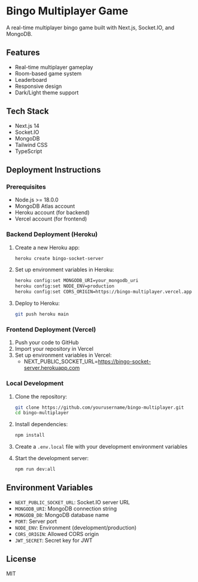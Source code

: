 # Bingo Multiplayer Game

A real-time multiplayer bingo game built with Next.js, Socket.IO, and MongoDB.

## Features

- Real-time multiplayer gameplay
- Room-based game system
- Leaderboard
- Responsive design
- Dark/Light theme support

## Tech Stack

- Next.js 14
- Socket.IO
- MongoDB
- Tailwind CSS
- TypeScript

## Deployment Instructions

### Prerequisites

- Node.js >= 18.0.0
- MongoDB Atlas account
- Heroku account (for backend)
- Vercel account (for frontend)

### Backend Deployment (Heroku)

1. Create a new Heroku app:
   ```bash
   heroku create bingo-socket-server
   ```

2. Set up environment variables in Heroku:
   ```bash
   heroku config:set MONGODB_URI=your_mongodb_uri
   heroku config:set NODE_ENV=production
   heroku config:set CORS_ORIGIN=https://bingo-multiplayer.vercel.app
   ```

3. Deploy to Heroku:
   ```bash
   git push heroku main
   ```

### Frontend Deployment (Vercel)

1. Push your code to GitHub
2. Import your repository in Vercel
3. Set up environment variables in Vercel:
   - NEXT_PUBLIC_SOCKET_URL=https://bingo-socket-server.herokuapp.com

### Local Development

1. Clone the repository:
   ```bash
   git clone https://github.com/yourusername/bingo-multiplayer.git
   cd bingo-multiplayer
   ```

2. Install dependencies:
   ```bash
   npm install
   ```

3. Create a `.env.local` file with your development environment variables

4. Start the development server:
   ```bash
   npm run dev:all
   ```

## Environment Variables

- `NEXT_PUBLIC_SOCKET_URL`: Socket.IO server URL
- `MONGODB_URI`: MongoDB connection string
- `MONGODB_DB`: MongoDB database name
- `PORT`: Server port
- `NODE_ENV`: Environment (development/production)
- `CORS_ORIGIN`: Allowed CORS origin
- `JWT_SECRET`: Secret key for JWT

## License

MIT
